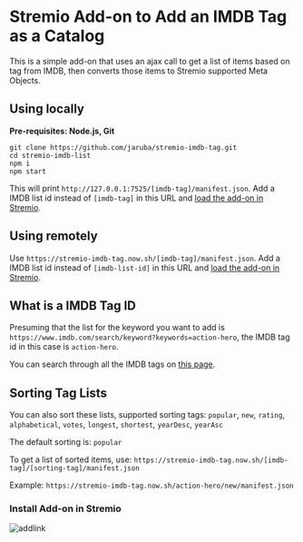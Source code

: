 # Stremio Add-on to Add an IMDB Tag  as a Catalog

This is a simple add-on that uses an ajax call to get a list of items based on tag from IMDB, then converts those items to Stremio supported Meta Objects.


## Using locally

**Pre-requisites: Node.js, Git**

```
git clone https://github.com/jaruba/stremio-imdb-tag.git
cd stremio-imdb-list
npm i
npm start
```

This will print `http://127.0.0.1:7525/[imdb-tag]/manifest.json`. Add a IMDB list id instead of `[imdb-tag]` in this URL and [load the add-on in Stremio](https://github.com/jaruba/stremio-imdb-tag#6-install-add-on-in-stremio).


## Using remotely

Use `https://stremio-imdb-tag.now.sh/[imdb-tag]/manifest.json`. Add a IMDB list id instead of `[imdb-list-id]` in this URL and [load the add-on in Stremio](https://github.com/jaruba/stremio-imdb-tag#install-add-on-in-stremio).


## What is a IMDB Tag ID

Presuming that the list for the keyword you want to add is `https://www.imdb.com/search/keyword?keywords=action-hero`, the IMDB tag id in this case is `action-hero`.

You can search through all the IMDB tags on [this page](https://imdb.to/2H0PGVs).


## Sorting Tag Lists

You can also sort these lists, supported sorting tags: `popular`, `new`, `rating`, `alphabetical`, `votes`, `longest`, `shortest`, `yearDesc`, `yearAsc`

The default sorting is: `popular`

To get a list of sorted items, use: `https://stremio-imdb-tag.now.sh/[imdb-tag]/[sorting-tag]/manifest.json`

Example: `https://stremio-imdb-tag.now.sh/action-hero/new/manifest.json`


### Install Add-on in Stremio

![addlink](https://user-images.githubusercontent.com/1777923/43146711-65a33ccc-8f6a-11e8-978e-4c69640e63e3.png)
